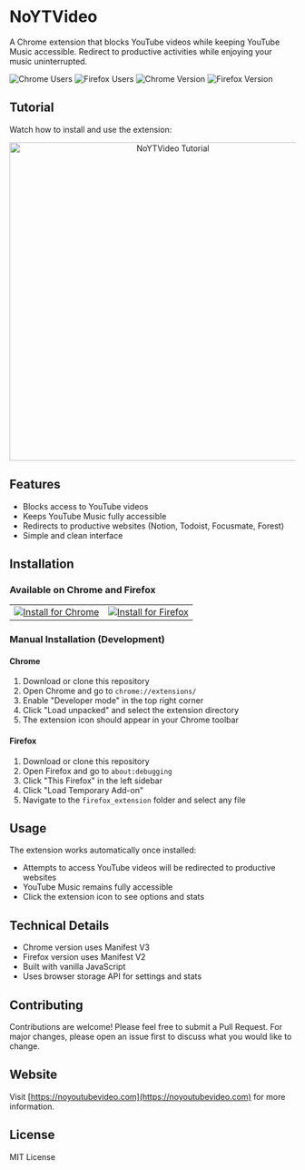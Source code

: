 # NoYTVideo

A Chrome extension that blocks YouTube videos while keeping YouTube Music accessible. Redirect to productive activities while enjoying your music uninterrupted.

![Chrome Users](https://img.shields.io/chrome-web-store/users/dimcaadmhgjknieaofgaehgigbaldpfe)
![Firefox Users](https://img.shields.io/amo/users/noytvideo-keep-youtube-music)
![Chrome Version](https://img.shields.io/chrome-web-store/v/dimcaadmhgjknieaofgaehgigbaldpfe)
![Firefox Version](https://img.shields.io/amo/v/noytvideo-keep-youtube-music)

## Tutorial
Watch how to install and use the extension:

<div align="center">
  <a href="https://www.youtube.com/watch?v=MxV9V29QOkc&autoplay=1&loop=1">
    <img src="https://img.youtube.com/vi/MxV9V29QOkc/maxresdefault.jpg" alt="NoYTVideo Tutorial" width="560">
  </a>
</div>

## Features

- Blocks access to YouTube videos
- Keeps YouTube Music fully accessible
- Redirects to productive websites (Notion, Todoist, Focusmate, Forest)
- Simple and clean interface

## Installation

### Available on Chrome and Firefox

<div align="center">
  <table>
    <tr>
      <td align="center">
        <a href="https://chromewebstore.google.com/detail/noytvideo-block-youtube-b/dimcaadmhgjknieaofgaehgigbaldpfe">
          <img src="https://img.shields.io/badge/Install%20for-Chrome-blue?style=for-the-badge&logo=google-chrome" alt="Install for Chrome">
        </a>
      </td>
      <td align="center">
        <a href="https://addons.mozilla.org/en-US/firefox/addon/noytvideo-keep-youtube-music/">
          <img src="https://img.shields.io/badge/Install%20for-Firefox-orange?style=for-the-badge&logo=firefox-browser" alt="Install for Firefox">
        </a>
      </td>
    </tr>
  </table>
</div>

### Manual Installation (Development)

#### Chrome
1. Download or clone this repository
2. Open Chrome and go to `chrome://extensions/`
3. Enable "Developer mode" in the top right corner
4. Click "Load unpacked" and select the extension directory
5. The extension icon should appear in your Chrome toolbar

#### Firefox
1. Download or clone this repository
2. Open Firefox and go to `about:debugging`
3. Click "This Firefox" in the left sidebar
4. Click "Load Temporary Add-on"
5. Navigate to the `firefox_extension` folder and select any file

## Usage

The extension works automatically once installed:
- Attempts to access YouTube videos will be redirected to productive websites
- YouTube Music remains fully accessible
- Click the extension icon to see options and stats

## Technical Details
- Chrome version uses Manifest V3
- Firefox version uses Manifest V2
- Built with vanilla JavaScript
- Uses browser storage API for settings and stats

## Contributing
Contributions are welcome! Please feel free to submit a Pull Request. For major changes, please open an issue first to discuss what you would like to change.

## Website

Visit [https://noyoutubevideo.com](https://noyoutubevideo.com) for more information.

## License

MIT License
